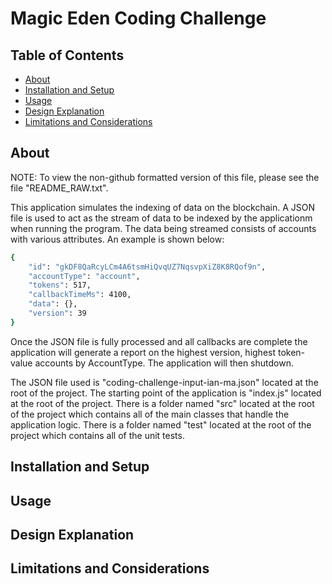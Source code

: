 # Magic Eden Coding Challenge

## Table of Contents

- [About](#about)
- [Installation and Setup](#installation-and-setup_)
- [Usage](#usage)
- [Design Explanation](#design-explanation)
- [Limitations and Considerations](#limitations-and-considerations)

## About

NOTE: To view the non-github formatted version of this file, please see the file "README_RAW.txt".

This application simulates the indexing of data on the blockchain. A JSON file is used to act as the stream of data to be indexed by the applicationm when running the program.
The data being streamed consists of accounts with various attributes. An example is shown below:

```sh
{
    "id": "gkDF8QaRcyLCm4A6tsmHiQvqUZ7NqsvpXiZ8K8RQof9n",
    "accountType": "account",
    "tokens": 517,
    "callbackTimeMs": 4100,
    "data": {},
    "version": 39
}
```

Once the JSON file is fully processed and all callbacks are complete the application will generate a report on the highest version, highest token-value accounts by AccountType. The application will then shutdown.

The JSON file used is "coding-challenge-input-ian-ma.json" located at the root of the project.
The starting point of the application is "index.js" located at the root of the project.
There is a folder named "src" located at the root of the project which contains all of the main classes that handle the application logic.
There is a folder named "test" located at the root of the project which contains all of the unit tests.

## Installation and Setup

## Usage

## Design Explanation

## Limitations and Considerations
